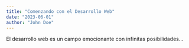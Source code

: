 ```yaml
---
title: "Comenzando con el Desarrollo Web"
date: "2023-06-01"
author: "John Doe"
---
```


El desarrollo web es un campo emocionante con infinitas posibilidades...
